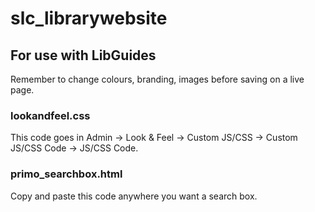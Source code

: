 # slc_librarywebsite

## For use with LibGuides
Remember to change colours, branding, images before saving on a live page.

### lookandfeel.css
This code goes in Admin -> Look & Feel -> Custom JS/CSS -> Custom JS/CSS Code -> JS/CSS Code.

### primo_searchbox.html
Copy and paste this code anywhere you want a search box.